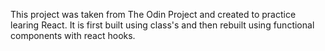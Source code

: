 This project was taken from The Odin Project and created to practice learing React. It is first built using class's and then rebuilt using functional components with react hooks.
